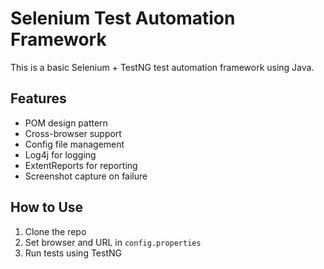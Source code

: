 # Selenium Test Automation Framework

This is a basic Selenium + TestNG test automation framework using Java.

## Features
- POM design pattern
- Cross-browser support
- Config file management
- Log4j for logging
- ExtentReports for reporting
- Screenshot capture on failure

## How to Use
1. Clone the repo
2. Set browser and URL in `config.properties`
3. Run tests using TestNG
